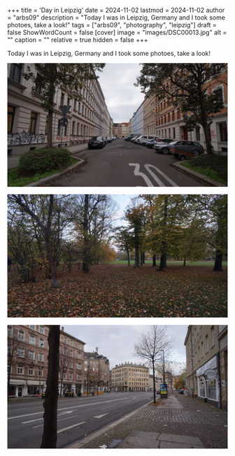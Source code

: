 +++
title = 'Day in Leipzig'
date = 2024-11-02
lastmod = 2024-11-02
author = "arbs09"
description = "Today I was in Leipzig, Germany and I took some photoes, take a look!"
tags = ["arbs09", "photography", "leipzig"]
draft = false
ShowWordCount = false
[cover]
image = "images/DSC00013.jpg"
alt = ""
caption = ""
relative = true
hidden = false
+++

Today I was in Leipzig, Germany and I took some photoes, take a look!

![](images/DSC00016.jpg)

![](images/DSC00022.jpg)

![](images/DSC00013.jpg)